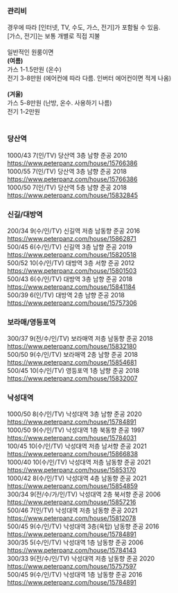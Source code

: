 ### 관리비   
경우에 따라 [인터넷, TV, 수도, 가스, 전기]가 포함될 수 있음.   
[가스, 전기]는 보통 개별로 직접 지불   
<br/>
일반적인 원룸이면   
**(여름)**   
가스 1-1.5만원 (온수)   
전기 3-8만원 (에어컨에 따라 다름. 인버터 에어컨이면 적게 나옴)   
<br/>
**(겨울)**   
가스 5-8만원 (난방, 온수. 사용하기 나름)   
전기 1-2만원   
<br/>

### 당산역   
1000/43     7(인/TV)          당산역     3층     남향     준공 2010     https://www.peterpanz.com/house/15766386   
1000/55     7(인/TV)          당산역     3층     남향     준공 2018     https://www.peterpanz.com/house/15766386   
1000/50     7(인/TV)          당산역     5층     남향     준공 2018     https://www.peterpanz.com/house/15832845   
   
   
### 신길/대방역   
200/34     9(수/인/TV)     신길역     저층     남동향     준공 2016     https://www.peterpanz.com/house/15862871   
500/45     6(수/인/TV)     신길역     3층     남향     준공 2019     https://www.peterpanz.com/house/15820518   
500/52     10(수/인/TV)     대방역     3층     서향     준공 2012     https://www.peterpanz.com/house/15801503   
500/43     6(수/인/TV)     대방역     3층     남향     준공 2018     https://www.peterpanz.com/house/15841184   
500/39     6(인/TV)          대방역     2층     남향     준공 2018     https://www.peterpanz.com/house/15757306   
   
   
### 보라매/영등포역   
300/37     9(전/수/인/TV)     보라매역     저층     남동향     준공 2018     https://www.peterpanz.com/house/15832180   
500/50     9(수/인/TV)     보라매역     2층     남향     준공 2018     https://www.peterpanz.com/house/15854681   
500/45     10(수/인/TV)     영등포역     1층     남향     준공 2018     https://www.peterpanz.com/house/15832007   
   
   
### 낙성대역   
1000/50     8(수/인/TV)     낙성대역     3층     남향     준공 2020     https://www.peterpanz.com/house/15784891   
1000/50     9(수/인/TV)     낙성대역     1층     북동향     준공 1997     https://www.peterpanz.com/house/15784031   
100/45     10(수/인/TV)     낙성대역     저층     남서향     준공 2021     https://www.peterpanz.com/house/15866838   
1000/40     10(수/인/TV)     낙성대역     저층     남동향     준공 2021     https://www.peterpanz.com/house/15853170   
1000/42     8(수/인/TV)     낙성대역     4층     남동향     준공 2021     https://www.peterpanz.com/house/15854859   
300/34     9(전/수/가/인/TV)     낙성대역     2층     북서향     준공 2006     https://www.peterpanz.com/house/15857216   
500/46     7(인/TV)          낙성대역     저층     남동향     준공 2021     https://www.peterpanz.com/house/15812078   
500/45     9(수/인/TV)     낙성대역     3층(옥탑)     남동향     준공 2016     https://www.peterpanz.com/house/15784891   
300/35     5(수/인/TV)     낙성대역     1층     남동향     준공 2006     https://www.peterpanz.com/house/15784143   
300/33     9(전/수/인/TV)     낙성대역     저층     남동향     준공 2020     https://www.peterpanz.com/house/15757597   
500/45     9(수/인/TV)     낙성대역     1층     남동향     준공 2016     https://www.peterpanz.com/house/15784891   
